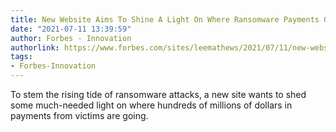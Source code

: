 ```yaml
---
title: New Website Aims To Shine A Light On Where Ransomware Payments Go
date: "2021-07-11 13:39:59"
author: Forbes - Innovation
authorlink: https://www.forbes.com/sites/leemathews/2021/07/11/new-website-aims-to-shine-a-light-on-where-ransomware-payments-go/
tags:
- Forbes-Innovation
---
```

To stem the rising tide of ransomware attacks, a new site wants to shed some much-needed light on where hundreds of millions of dollars in payments from victims are going.